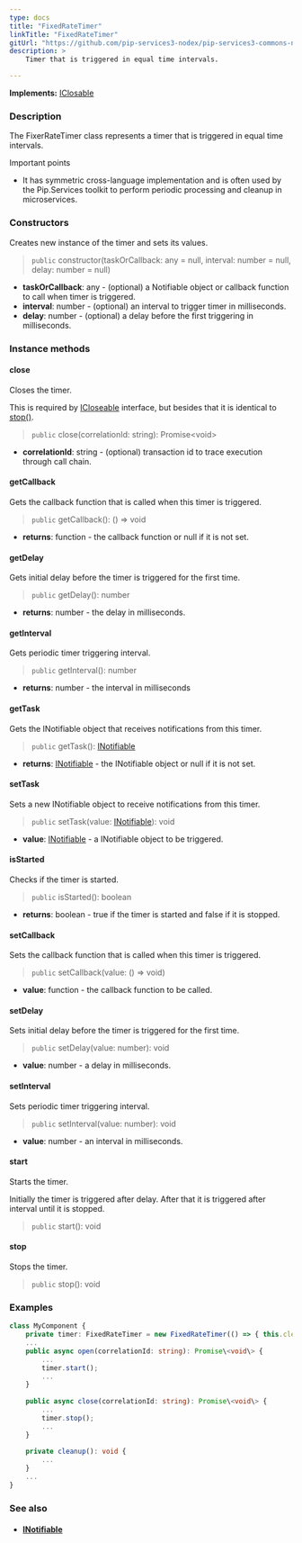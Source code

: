 ```yaml
---
type: docs
title: "FixedRateTimer"
linkTitle: "FixedRateTimer"
gitUrl: "https://github.com/pip-services3-nodex/pip-services3-commons-nodex"
description: >
    Timer that is triggered in equal time intervals.

---
```


**Implements:** [IClosable](../iclosable)

### Description

The FixerRateTimer class represents a timer that is triggered in equal time intervals.

Important points

- It has symmetric cross-language implementation and is often used by the Pip.Services toolkit to perform periodic processing and cleanup in microservices.

### Constructors
Creates new instance of the timer and sets its values.

> `public` constructor(taskOrCallback: any = null, interval: number = null, delay: number = null)

- **taskOrCallback**: any - (optional) a Notifiable object or callback function to call when timer is triggered.
- **interval**: number - (optional) an interval to trigger timer in milliseconds.
- **delay**: number - (optional) a delay before the first triggering in milliseconds.

### Instance methods

#### close
Closes the timer.

This is required by [ICloseable](../icloseable) interface,
but besides that it is identical to [stop()](#stop).

> `public` close(correlationId: string): Promise\<void\>

- **correlationId**: string - (optional) transaction id to trace execution through call chain.

#### getCallback
Gets the callback function that is called when this timer is triggered.

> `public` getCallback(): () => void

- **returns**: function - the callback function or null if it is not set. 


#### getDelay
Gets initial delay before the timer is triggered for the first time.

> `public` getDelay(): number

- **returns**: number - the delay in milliseconds.

#### getInterval
Gets periodic timer triggering interval.

> `public` getInterval(): number

- **returns**: number - the interval in milliseconds


#### getTask
Gets the INotifiable object that receives notifications from this timer.

> `public` getTask(): [INotifiable](../inotifiable)

- **returns**: [INotifiable](../inotifiable) - the INotifiable object or null if it is not set.


#### setTask
Sets a new INotifiable object to receive notifications from this timer.

> `public` setTask(value: [INotifiable](../inotifiable)): void

- **value**: [INotifiable](../inotifiable) - a INotifiable object to be triggered.

#### isStarted
Checks if the timer is started.

> `public` isStarted(): boolean

- **returns**: boolean - true if the timer is started and false if it is stopped.

#### setCallback
Sets the callback function that is called when this timer is triggered.

> `public` setCallback(value: () => void)

- **value**: function - the callback function to be called.

#### setDelay
Sets initial delay before the timer is triggered for the first time.

> `public` setDelay(value: number): void

- **value**: number - a delay in milliseconds. 

#### setInterval
Sets periodic timer triggering interval.

> `public` setInterval(value: number): void

- **value**: number - an interval in milliseconds.


#### start
Starts the timer.

Initially the timer is triggered after delay.
After that it is triggered after interval until it is stopped.

> `public` start(): void


#### stop
Stops the timer.

> `public` stop(): void

### Examples
```typescript
class MyComponent {
    private timer: FixedRateTimer = new FixedRateTimer(() => { this.cleanup }, 60000);
    ...
    public async open(correlationId: string): Promise\<void\> {
        ...
        timer.start();
        ...
    }
    
    public async close(correlationId: string): Promise\<void\> {
        ...
        timer.stop();
        ...
    }
    
    private cleanup(): void {
        ...
    }
    ...
}

```

### See also
- #### [INotifiable](../inotifiable)
